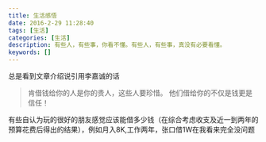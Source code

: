 ```yaml
---
title: 生活感悟
date: 2016-2-29 11:28:40
tags: [生活]
categories: [生活]
description: 有些人，有些事，你看不懂。有些人，有些事，真没有必要看懂。
keywords: []
---
```


总是看到文章介绍说引用李嘉诚的话
> 肯借钱给你的人是你的贵人，这些人要珍惜。
他们借给你的不仅是钱更是信任！

有些自认为玩的很好的朋友感觉应该能借多少钱（在综合考虑收支及近一到两年的预算花费后得出的结果），例如月入8K,工作两年，张口借1W在我看来完全没问题